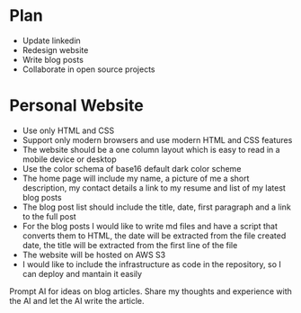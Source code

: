 # Plan
- Update linkedin
- Redesign website
- Write blog posts
- Collaborate in open source projects

# Personal Website
- Use only HTML and CSS
- Support only modern browsers and use modern HTML and CSS features
- The website should be a one column layout which is easy to read in a mobile device or desktop
- Use the color schema of base16 default dark color scheme
- The home page will include my name, a picture of me a short description, my contact details a link to my resume and list of my latest blog posts
- The blog post list should include the title, date, first paragraph and a link to the full post
- For the blog posts I would like to write md files and have a script that converts them to HTML, the date will be extracted from the file created date, the title will be extracted from the first line of the file
- The website will be hosted on AWS S3
- I would like to include the infrastructure as code in the repository, so I can deploy and mantain it easily


Prompt AI for ideas on blog articles.
Share my thoughts and experience with the AI and let the AI write the article.
